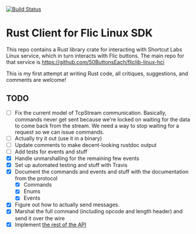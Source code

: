 [![Build Status](https://travis-ci.com/bcspragu/flic-linux-hci-rust-client.svg?branch=master)](https://travis-ci.com/bcspragu/flic-linux-hci-rust-client)

# Rust Client for Flic Linux SDK

This repo contains a Rust library crate for interacting with Shortcut Labs
Linux service, which in turn interacts with Flic buttons. The main repo for
that service is https://github.com/50ButtonsEach/fliclib-linux-hci

This is my first attempt at writing Rust code, all critiques, suggestions, and
comments are welcome!

## TODO

- [ ] Fix the current model of TcpStream communication. Basically, commands
  never get sent because we're locked on waiting for the data to come back from
  the stream. We need a way to stop waiting for a request so we can issue
  commands.
- [ ] Actually try it out (use it in a binary)
- [ ] Update comments to make decent-looking rustdoc output
- [ ] Add tests for events and stuff
- [x] Handle unmarshalling for the remaining few events
- [x] Set up automated testing and stuff with Travis
- [x] Document the commands and events and stuff with the documentation from the protocol
  - [x] Commands
  - [x] Enums
  - [x] Events
- [x] Figure out how to actually send messages.
- [x] Marshal the full command (including opcode and length header) and send it over the wire
- [x] Implement [the rest of the API](https://github.com/50ButtonsEach/fliclib-linux-hci/blob/master/ProtocolDocumentation.md)
